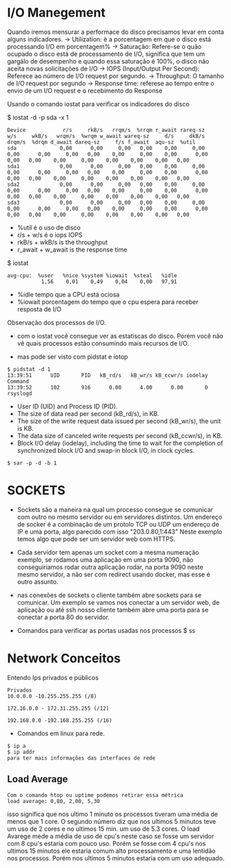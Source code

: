 # I/O Manegement

Quando iremos mensurar a performace do disco precisamos levar em conta alguns indicadores.
-> Utilization: è a porcentagem em que o disco está processando I/O em porcentagem%
-> Saturação: Refere-se o quão ocupado o disco está de processamento de I/O, significa que tem um gargálo de desempenho
e quando essa saturação é 100%, o disco não aceita novas solicitações de I/O
-> IOPS (Input/Output Per Second): Referece ao número de I/O request por segundo.
-> Throughput: O tamanho de I/O request por segundo
-> Response time: referese ao tempo entre o envio de um I/O request e o recebimento do Response

Usando o comando iostat para verificar os indicadores do disco

$ iostat -d -p sda -x 1
```
Device            r/s     rkB/s   rrqm/s  %rrqm r_await rareq-sz     w/s     wkB/s   wrqm/s  %wrqm w_await wareq-sz     d/s     dkB/s   drqm/s  %drqm d_await dareq-sz     f/s f_await  aqu-sz  %util
sda              0,00      0,00     0,00   0,00    0,00     0,00    0,00      0,00     0,00   0,00    0,00     0,00    0,00      0,00     0,00   0,00    0,00     0,00    0,00    0,00    0,00   0,00
sda1             0,00      0,00     0,00   0,00    0,00     0,00    0,00      0,00     0,00   0,00    0,00     0,00    0,00      0,00     0,00   0,00    0,00     0,00    0,00    0,00    0,00   0,00
sda2             0,00      0,00     0,00   0,00    0,00     0,00    0,00      0,00     0,00   0,00    0,00     0,00    0,00      0,00     0,00   0,00    0,00     0,00    0,00    0,00    0,00   0,00
sda3             0,00      0,00     0,00   0,00    0,00     0,00    0,00      0,00     0,00   0,00    0,00     0,00    0,00      0,00     0,00   0,00    0,00     0,00    0,00    0,00    0,00   0,00
 ```

- \%util é o uso de disco
- r/s + w/s é o iops IOPS
- rkB/s + wkB/s is the throughput
- r_await + w_await is the response time

$ iostat
```
avg-cpu:  %user   %nice %system %iowait  %steal   %idle
           1,56    0,01    0,49    0,04    0,00   97,91
```

- %idle tempo que a CPU está ociosa
- %iowait porcentagem do tempo que o cpu espera para receber resposta de I/O

Observação dos processos de I/O.
- com o iostat você consegue ver as estatiscas do disco. Porém você não vê quais processos estão consumindo mais recursos de I/O.

- mas pode ser visto com pidstat e iotop
```
$ pidstat -d 1
13:39:51      UID       PID   kB_rd/s   kB_wr/s kB_ccwr/s iodelay  Command 
13:39:52      102       916      0.00      4.00      0.00       0  rsyslogd
```

- User ID (UID) and Process ID (PID).
- The size of data read per second (kB_rd/s), in KB.
- The size of the write request data issued per second (kB_wr/s), the unit is KB.
- The data size of canceled write requests per second (kB_ccwr/s), in KB.
- Block I/O delay (iodelay), including the time to wait for the completion of synchronized block I/O and swap-in block I/O, in clock cycles.
```
$ sar -p -d -b 1
```

# SOCKETS

- Sockets são a maneira na qual um processo consegue se comunicar com outro no mesmo servidor ou em servidores distintos.
Um endereço de socker é a combinação de um protolo TCP ou UDP um endereço de IP e uma porta, algo parecido com isso "203.0.80,1:443" Neste exemplo temos
algo que pode ser um servidor web com HTTPS. 
- Cada servidor tem apenas um socket com a mesma numeração exemplo, se rodamos uma aplicação em uma porta 9090, não conseguiriamos rodar outra aplicação rodar,
na porta 9090 neste mesmo servidor, a não ser com redirect usando docker, mas esse é outro assunto. 
- nas conexões de sockets o cliente também abre sockets para se comunicar. Um exemplo se vamos nos conectar a um servidor web, de aplicação ou até ssh nosso cliente
também abre uma porta para se conectar a porta 80 do servidor.

- Comandos para verificar as portas usadas nos processos 
$ ss


# Network Conceitos
Entendo Ips privados e públicos
```
Privados
10.0.0.0 -10.255.255.255 (/8)

172.16.0.0 - 172.31.255.255 (/12)

192.168.0.0 -192.168.255.255 (/16)
```

- Comandos em linux para rede.
```
$ ip a 
$ ip addr
para ter mais informações das interfaces de rede 
```

## Load Average 
```
Com o comando htop ou uptime podemos retirar essa métrica
load average: 0,80, 2,00, 5,30
```
isso significa que nos ultimo 1 minuto os processos tiveram uma média de menos que 1 core.
O segundo número diz que nos ultimos 5 minutos teve um uso de 2 cores e no ultimos 15 min. um uso de 5.3 cores.
O load Avarege mede a média de uso de cpu's neste caso se fosse um servidor com 8 cpu's estaria com pouco uso. Porém se fosse com 4 cpu's
nos ultimos 15 minutos ele estaria comum alto processamento e uma lentidão nos processos. Porém nos ultimos 5 minutos estaria com um uso adequado.
